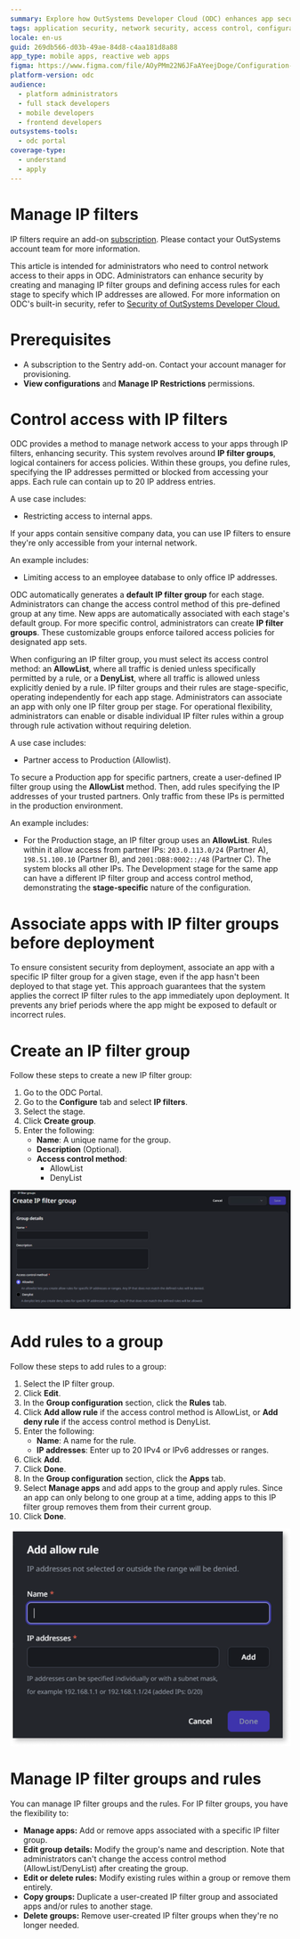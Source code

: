 ```yaml
---
summary: Explore how OutSystems Developer Cloud (ODC) enhances app security through configurable IP filters to restrict access based on IP addresses.
tags: application security, network security, access control, configuration management, cloud platforms
locale: en-us
guid: 269db566-d03b-49ae-84d8-c4aa181d8a88
app_type: mobile apps, reactive web apps
figma: https://www.figma.com/file/AOyPMm22N6JFaAYeejDoge/Configuration-management?type=design&node-id=3438%3A734&mode=design&t=DiHUqvfiUZQzsSzD-1
platform-version: odc
audience:
  - platform administrators
  - full stack developers
  - mobile developers
  - frontend developers
outsystems-tools:
  - odc portal
coverage-type:
  - understand
  - apply
---
```


# Manage IP filters

<div class="info" markdown="1">

IP filters require an add-on [subscription](subscription-console.md). Please contact your OutSystems account team for more information.

</div>

This article is intended for administrators who need to control network access to their apps in ODC. Administrators can enhance security by creating and managing IP filter groups and defining access rules for each stage to specify which IP addresses are allowed. For more information on ODC's built-in security, refer to [Security of OutSystems Developer Cloud.](../security/security.md)

# Prerequisites

* A subscription to the Sentry add-on. Contact your account manager for provisioning.  
* **View configurations** and **Manage IP Restrictions** permissions. 	

# Control access with IP filters

ODC provides a method to manage network access to your apps through IP filters, enhancing security. This system revolves around **IP filter groups**, logical containers for access policies. Within these groups, you define rules, specifying the IP addresses permitted or blocked from accessing your apps. Each rule can contain up to 20 IP address entries.

A use case includes: 

* Restricting access to internal apps.

If your apps contain sensitive company data, you can use IP filters to ensure they're only accessible from your internal network.

An example includes: 

* Limiting access to an employee database to only office IP addresses.

ODC automatically generates a **default IP filter group** for each stage. Administrators can change the access control method of this pre-defined group at any time. New apps are automatically associated with each stage's default group. For more specific control, administrators can create **IP filter groups**. These customizable groups enforce tailored access policies for designated app sets.

When configuring an IP filter group, you must select its access control method: an **AllowList**, where all traffic is denied unless specifically permitted by a rule, or a **DenyList**, where all traffic is allowed unless explicitly denied by a rule. IP filter groups and their rules are stage-specific, operating independently for each app stage. Administrators can associate an app with only one IP filter group per stage. For operational flexibility, administrators can enable or disable individual IP filter rules within a group through rule activation without requiring deletion.

A use case includes: 

* Partner access to Production (Allowlist).

To secure a Production app for specific partners, create a user-defined IP filter group using the **AllowList** method. Then, add rules specifying the IP addresses of your trusted partners. Only traffic from these IPs is permitted in the production environment.

An example includes:

* For the Production stage, an IP filter group uses an **AllowList**. Rules within it allow access from partner IPs: `203.0.113.0/24` (Partner A), `198.51.100.10` (Partner B), and `2001:DB8:0002::/48` (Partner C). The system blocks all other IPs. The Development stage for the same app can have a different IP filter group and access control method, demonstrating the **stage-specific** nature of the configuration.

# Associate apps with IP filter groups before deployment

To ensure consistent security from deployment, associate an app with a specific IP filter group for a given stage, even if the app hasn't been deployed to that stage yet. This approach guarantees that the system applies the correct IP filter rules to the app immediately upon deployment. It prevents any brief periods where the app might be exposed to default or incorrect rules. 

# Create an IP filter group

Follow these steps to create a new IP filter group:

1. Go to the ODC Portal.  
1. Go to the **Configure** tab and select **IP filters**.  
1. Select the stage.   
1. Click **Create group**.   
1. Enter the following:  
   * **Name**: A unique name for the group.  
   * **Description** (Optional).  
   * **Access control method**:  
     * AllowList  
     * DenyList
     
![ODC Portal interface for creating a new IP filter group with options for name, description, and access control method.](images/create-filter-group-pl.png "Create IP Filter Group")

# Add rules to a group

Follow these steps to add rules to a group: 

1. Select the IP filter group.  
1. Click **Edit**.   
1. In the **Group configuration** section, click the **Rules** tab.   
1. Click **Add allow rule** if the access control method is AllowList, or **Add deny rule** if the access control method is DenyList.   
1. Enter the following:  
    * **Name**: A name for the rule.  
    * **IP addresses**: Enter up to 20 IPv4 or IPv6 addresses or ranges.  
1. Click **Add**.   
1. Click **Done**.   
1. In the **Group configuration** section, click the **Apps** tab.   
1. Select **Manage apps** and add apps to the group and apply rules. Since an app can only belong to one group at a time, adding apps to this IP filter group removes them from their current group.   
1. Click **Done**.

![ODC Portal interface for adding an allow rule to an IP filter group, including fields for rule name and IP addresses.](images/add-rule-pl.png "Add Allow Rule")

# Manage IP filter groups and rules

You can manage IP filter groups and the rules. For IP filter groups, you have the flexibility to:

* **Manage apps:** Add or remove apps associated with a specific IP filter group.  
* **Edit group details:** Modify the group's name and description. Note that administrators can't change the access control method (AllowList/DenyList) after creating the group.  
* **Edit or delete rules:** Modify existing rules within a group or remove them entirely.  
* **Copy groups:** Duplicate a user-created IP filter group and associated apps and/or rules to another stage.  
* **Delete groups:** Remove user-created IP filter groups when they're no longer needed.
